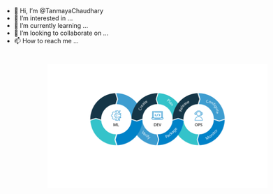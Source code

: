 - 👋 Hi, I’m @TanmayaChaudhary
- 👀 I’m interested in ...
- 🌱 I’m currently learning ...
- 💞️ I’m looking to collaborate on ...
- 📫 How to reach me ...

<img src="MLOps_cycle.png" style="margin: 25px 50px -120px 100px;">


<!---
TanmayaChaudhary/TanmayaChaudhary is a ✨ special ✨ repository because its `README.md` (this file) appears on your GitHub profile.
You can click the Preview link to take a look at your changes.
--->
